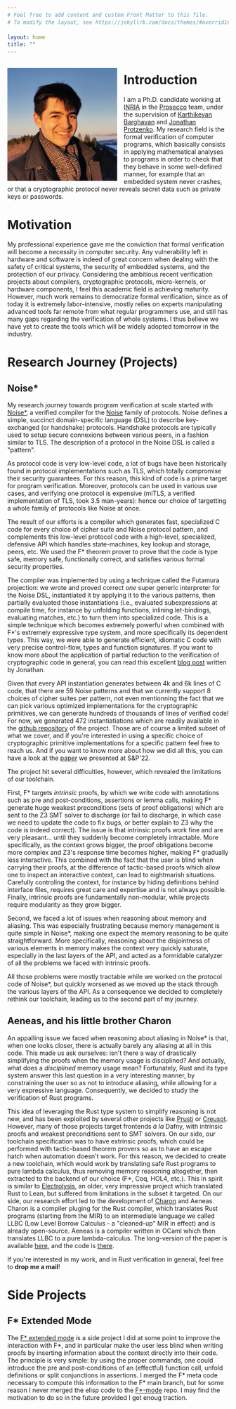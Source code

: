 ```yaml
---
# Feel free to add content and custom Front Matter to this file.
# To modify the layout, see https://jekyllrb.com/docs/themes/#overriding-theme-defaults

layout: home
title: ""
---
```


<img src="profile_picture.jpg"
     alt="Profile picture"
     width="250"
     style="float: left; margin-top: 15px; margin-right: 15px; margin-bottom: 0px" />

# Introduction

I am a Ph.D. candidate working at [INRIA](https://www.inria.fr/fr/centre-inria-de-paris) in
the [Prosecco](https://prosecco.gforge.inria.fr/) team, under the supervision of
[Karthikeyan Barghavan](https://prosecco.gforge.inria.fr/personal/karthik/) and [Jonathan
Protzenko](https://jonathan.protzenko.fr/). My research field is the formal verification
of computer programs, which basically consists in applying mathematical analyses to
programs in order to check that they behave in some well-defined manner, for example that
an embedded system never crashes, or that a cryptographic protocol never reveals secret
data such as private keys or passwords.

# Motivation

My professional experience gave me the conviction that formal verification will become a
necessity in computer security. Any vulnerability left in hardware and software is indeed
of great concern when dealing with the safety of critical systems, the security of
embedded systems, and the protection of our privacy. Considering the ambitious recent
verification projects about compilers, cryptographic protocols, micro-kernels, or hardware
components, I feel this academic field is achieving maturity. However, much work remains
to democratize formal verification, since as of today it is extremely labor-intensive,
mostly relies on experts manipulating advanced tools far remote from what regular
programmers use, and still has many gaps regarding the verification of whole systems. I
thus believe we have yet to create the tools which will be widely adopted tomorrow in the
industry.

# Research Journey (Projects)

## Noise\*

My research journey towards program verification at scale started with
[Noise\*](https://github.com/Inria-Prosecco/noise-star), a verified compiler for the
[Noise](https://noiseprotocol.org) family of protocols. Noise defines a simple, succinct
domain-specific language (DSL) to describe key-exchanged (or handshake) protocols. Handshake
protocols are typically used to setup secure connexions between various peers, in a fashion similar
to TLS. The description of a protocol in the Noise DSL is called a "pattern".

As protocol code is very low-level code, a lot of bugs have been historically found in protocol
implementations such as TLS, which totally compromise their security guarantees. For this reason,
this kind of code is a prime target for program verification. Moreover, protocols can be used in
various use cases, and verifying one protocol is expensive (miTLS, a verified implementation of TLS,
took 3.5 man-years): hence our choice of targetting a whole family of protocols like Noise at once.

The result of our efforts is a compiler which generates fast, specialized C code for every choice
of cipher suite and Noise protocol pattern, and complements this low-level protocol
code with a high-level, specialized, defensive API which handles state-machines, key lookup and
storage, peers, etc. We used the F\* theorem prover to prove that the code is type safe, memory
safe, functionally correct, and satisfies various formal security properties.

The compiler was implemented by using a technique called the Futamura projection: we wrote and
proved correct *one* super generic interpreter for the Noise DSL, instantiated it by applying
it to the various patterns, then partially evaluated those instantiations (i.e., evaluated
subexpressions at compile time, for instance by unfolding functions, inlining let-bindings,
evaluating matches, etc.) to turn them into specialized code. This is a simple technique which
becomes extremely powerful when combined with F\*'s extremely expressive type system, and more
specifically its dependent types. This way, we were able to generate efficient, idiomatic C code
with very precise control-flow, types and function signatures. If you want to know more about the
application of partial reduction to the verification of cryptographic code in general, you can read
this excellent [blog
post](https://jonathan.protzenko.fr/2022/05/22/meta-programming-cryptography.html) written by
Jonathan.

Given that every API instantiation generates between 4k and 6k lines of C code, that there are 59
Noise patterns and that we currently support 8 choices of cipher suites per pattern, not even
mentionning the fact that we can pick various optimized implementations for the cryptographic
primitives, we can generate hundreds of thousands of lines of verified code! For now, we generated
472 instantiatiations which are readily available in the [github
repository](https://github.com/Inria-Prosecco/noise-star) of the project. Those are of course a
limited subset of what we cover, and if you're interested in using a specific choice of
cryptographic primitive implementations for a specific pattern feel free to reach us. And if you
want to know more about how we did all this, you can have a look at the
[paper](https://eprint.iacr.org/2022/607.pdf) we presented at S&P'22.

The project hit several difficulties, however, which revealed the limitations of our toolchain.

First, F\* targets *intrinsic* proofs, by which we write code with annotations such as pre and
post-conditions, assertions or lemma calls, making F\* generate huge weakest preconditions (sets of
proof obligations) which are sent to the Z3 SMT solver to discharge (or fail to discharge, in which
case we need to update the code to fix bugs, or better explain to Z3 why the code is indeed
correct). The issue is that intrinsic proofs work fine and are very pleasant...
until they suddenly become completely intractable. More specifically, as the context grows bigger,
the proof obligations become more complex and Z3's response time becomes higher, making F\*
gradually less interactive. This combined with the fact that the user is blind when carrying their
proofs, at the difference of tactic-based proofs which allow one to inspect an interactive context,
can lead to nightmarish situations. Carefully controling the context, for instance by hiding
definitions behind interface files, requires great care and expertise and is not always
possible. Finally, intrinsic proofs are fundamentally non-modular, while projects require modularity
as they grow bigger.

Second, we faced a lot of issues when reasoning about memory and aliasing. This was especially
frustrating because memory management is quite simple in Noise\*, making one expect the memory
reasoning to be quite straightforward. More specifically, reasoning about the disjointness of
various elements in memory makes the context very quickly saturate, especially in the last layers
of the API, and acted as a formidable catalyzer of all the problems we faced with intrinsic proofs.

All those problems were mostly tractable while we worked on the protocol code of Noise\*,
but quickly worsened as we moved up the stack through the various layers of the API.
As a consequence we decided to completely rethink our toolchain, leading us to the second part of my
journey.

## Aeneas, and his little brother Charon

An appalling issue we faced when reasoning about aliasing in Noise\* is that, when one looks closer,
there is actually barely any aliasing at all in this code. This made us ask ourselves: isn't there a
way of drastically simplifying the proofs when the memory usage is disciplined? And actually, what
does a *disciplined* memory usage mean? Fortunately, Rust and its type system answer this last
question in a very interesting manner, by constraining the user so as not to introduce aliasing,
while allowing for a very expressive language. Consequently, we decided to study the verification of
Rust programs.

This idea of leveraging the Rust type system to simplify reasoning is not new, and has been
exploited by several other projects like [Prusti](https://www.pm.inf.ethz.ch/research/prusti.html)
or [Creusot](https://github.com/xldenis/creusot). However, many of those projects target frontends
*à la* Dafny, with intrinsic proofs and weakest preconditions sent to SMT solvers.  On our side, our
toolchain specification was to have extrinsic proofs, which could be performed with tactic-based
theorem provers so as to have an escape hatch when automation doesn't work. For this reason, we
decided to create a new toolchain, which would work by translating safe Rust programs to pure lambda
calculus, thus removing memory reasoning altogether, then extracted to the backend of
our choice (F\*, Coq, HOL4, etc.).  This in spirit is similar to
[Electrolysis](https://github.com/Kha/electrolysis), an older, very impressive project which
translated Rust to Lean, but suffered from limitations in the subset it targeted. On our side,
our research effort led to the development of [Charon](https://github.com/Kachoc/charon) and
Aeneas. Charon is a compiler pluging for the Rust compiler, which translates Rust programs (starting
from the MIR) to an intermediate language we called LLBC (Low Level Borrow Calculus - a "cleaned-up"
MIR in effect) and is already open-source. Aeneas is a compiler written in OCaml which then
translates LLBC to a pure lambda-calculus. The long-version of the paper is
available [here](https://arxiv.org/abs/2206.07185), and the code is
[there](https://github.com/AeneasVerif).

If you're interested in my work, and in Rust verification in general, feel free to **drop me a mail**!

# Side Projects

## F\* Extended Mode

The [F\* extended mode](https://github.com/Kachoc/fstar-extended-mode) is a side project I did at
some point to improve the interaction with F\*, and in particular make the user less blind when
writing proofs by inserting information about the context directly into their code. The principle is
very simple: by using the proper commands, one could introduce the pre and post-conditions of an
(effectful) function call, unfold definitions or split conjunctions in assertions. I merged the
F\* meta code necessary to compute this information to the F\* main branch, but for some reason I
never merged the elisp code to the [F\*-mode](https://github.com/FStarLang/fstar-mode.el) repo. I
may find the motivation to do so in the future provided I get enoug traction.

